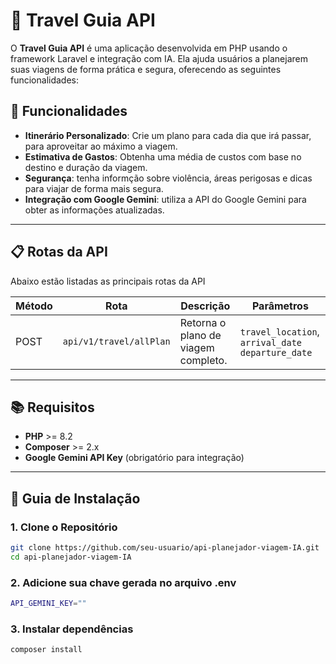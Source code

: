 # 🧳 Travel Guia API

O **Travel Guia API** é uma aplicação desenvolvida em PHP usando o framework Laravel e integração com IA. Ela ajuda usuários a planejarem suas viagens de forma prática e segura, oferecendo as seguintes funcionalidades:

## 🚀 Funcionalidades

- **Itinerário Personalizado**: Crie um plano para cada dia que irá passar, para aproveitar ao máximo a viagem.
- **Estimativa de Gastos**: Obtenha uma média de custos com base no destino e duração da viagem.
- **Segurança**: tenha informção sobre violência, áreas perigosas e dicas para viajar de forma mais segura.
- **Integração com Google Gemini**: utiliza a API do Google Gemini para obter as informações atualizadas.

---

## 📋 Rotas da API

Abaixo estão listadas as principais rotas da API

| Método | Rota             | Descrição                      | Parâmetros          |
|--------|------------------|--------------------------------|---------------------|
| POST   | `api/v1/travel/allPlan`     | Retorna o plano de viagem completo.       | `travel_location`, `arrival_date`  `departure_date`|

---


## 📚 Requisitos

- **PHP** >= 8.2
- **Composer** >= 2.x
- **Google Gemini API Key** (obrigatório para integração)

---


## 🚀 Guia de Instalação

### 1. Clone o Repositório

```bash
git clone https://github.com/seu-usuario/api-planejador-viagem-IA.git
cd api-planejador-viagem-IA
```

### 2. Adicione sua chave gerada no arquivo .env

```bash
API_GEMINI_KEY=""
```

### 3. Instalar dependências

```bash
composer install
```
                                                                       


